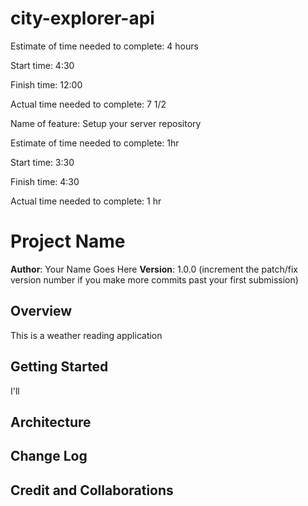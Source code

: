 # city-explorer-api

Estimate of time needed to complete: 4 hours

Start time: 4:30

Finish time: 12:00

Actual time needed to complete: 7 1/2


Name of feature: Setup your server repository

Estimate of time needed to complete: 1hr

Start time: 3:30

Finish time: 4:30

Actual time needed to complete: 1 hr

# Project Name

**Author**: Your Name Goes Here
**Version**: 1.0.0 (increment the patch/fix version number if you make more commits past your first submission)

## Overview
<!-- Provide a high level overview of what this application is and why you are building it, beyond the fact that it's an assignment for this class. (i.e. What's your problem domain?) -->
This is a weather reading application

## Getting Started
<!-- What are the steps that a user must take in order to build this app on their own machine and get it running? -->
I'll 

## Architecture
<!-- Provide a detailed description of the application design. What technologies (languages, libraries, etc) you're using, and any other relevant design information. -->

## Change Log
<!-- Use this area to document the iterative changes made to your application as each feature is successfully implemented. Use time stamps. Here's an example:

01-01-2001 4:59pm - Application now has a fully-functional express server, with a GET route for the location resource. -->

## Credit and Collaborations
<!-- Give credit (and a link) to other people or resources that helped you build this application. -->